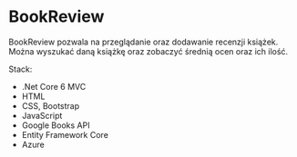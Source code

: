 # BookReview
BookReview pozwala na przeglądanie oraz dodawanie recenzji książek. Można wyszukać daną książkę oraz zobaczyć średnią ocen oraz ich ilość.

Stack:
- .Net Core 6 MVC
- HTML
- CSS, Bootstrap
- JavaScript
- Google Books API
- Entity Framework Core
- Azure
